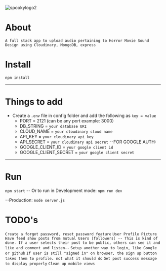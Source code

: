 ![spookylogo2](https://user-images.githubusercontent.com/72758221/236322035-d9defb3f-5ac9-44e2-bb29-720a07f2fcbc.JPG)


# About

`A full stack app to upload audio pertaining to Horror Movie Sound Design using Cloudinary, MongoDB, express`

# Install

`npm install`

---

# Things to add

- Create a `.env` file in config folder and add the following as `key = value`
  - PORT = 2121 (can be any port example: 3000)
  - DB_STRING = `your database URI`
  - CLOUD_NAME = `your cloudinary cloud name`
  - API_KEY = `your cloudinary api key`
  - API_SECRET = `your cloudinary api secret`
--FOR GOOGLE AUTH:
  - GOOGLE_CLIENT_ID = `your google client id`
  - GOOGLE_CLIENT_SECRET = `your google client secret`
  

---

# Run

`npm start`
-- Or to run in Development mode: `npm run dev`

--Production: `node server.js`

# TODO's

`Create a forgot password, reset password feature`
`User Profile Picture`
`Have feed show posts from mutual Users (followers) -- This is kind of done. If a user selects their post to be public, others can see it and like and comment and listen--`
`Setup another way to login, like Google or github`
`If user is still "signed in" on browser, the sign up button takes them to profile. not what it should do`
`Get post success message to display properly`
`Clean up mobile views`




